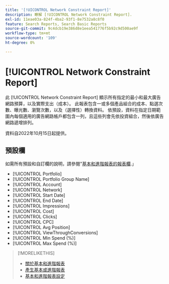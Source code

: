 ```yaml
---
title: '[!UICONTROL Network Constraint Report]'
description: 瞭解 [!UICONTROL Network Constraint Report].
exl-id: 11eae03a-824f-4ba2-93f1-8e7532a8c8f0
feature: Search Reports, Search Basic Reports
source-git-commit: 9c4dcb19e386d8e1eea541776f5b92c9d500ae9f
workflow-type: tm+mt
source-wordcount: '109'
ht-degree: 0%

---
```


# [!UICONTROL Network Constraint Report]

此 [!UICONTROL Network Constraint Report] 顯示所有指定的最小和最大廣告網路預算，以及實際支出（成本）。 此報表包含一或多個產品組合的成本、點選次數、曝光數、瀏覽次數，以及（選擇性）轉換資料。 依預設，資料在指定日期範圍內每個適用的廣告網路帳戶都包含一列，且這些列會先依投資組合，然後依廣告網路遞增排列。

資料自2022年10月15日起提供。<!-- [Later: You can view data for the previous NN days.] -->

## 預設欄

如需所有預設和自訂欄的說明，請參閱&quot;[基本和進階報表的報表欄](basic-advanced-report-columns.md).」

* [!UICONTROL Portfolio]
* [!UICONTROL Portfolio Group Name]
* [!UICONTROL Account]
* [!UICONTROL Network]
* [!UICONTROL Start Date]
* [!UICONTROL End Date]
* [!UICONTROL Impressions]
* [!UICONTROL Cost]
* [!UICONTROL Clicks]
* [!UICONTROL CPC]
* [!UICONTROL Avg Position]
* [!UICONTROL ViewThroughConversions]
* [!UICONTROL Min Spend (%)]
* [!UICONTROL Max Spend (%)]

>[!MORELIKETHIS]
>
>* [關於基本和進階報表](basic-advanced-report-about.md)
>* [產生基本或進階報表](basic-advanced-report-generate.md)
>* [基本和進階報表設定](basic-advanced-report-settings.md)

